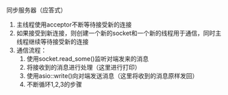 同步服务器（应答式）
1. 主线程使用acceptor不断等待接受新的连接
2. 如果接受到新连接，则创建一个新的socket和一个新的线程用于通信，同时主线程继续等待接受新的连接
3. 通信流程：
    1. 使用socket.read_some()监听对端发来的消息
    2. 将接收到的消息进行处理（这里进行打印）
    3. 使用asio::write()向对端发送消息（这里将收到的消息原样发回）
    4. 不断循环1,2,3的步骤